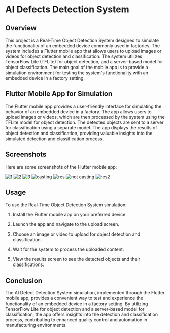 # AI Defects Detection System

## Overview

This project is a Real-Time Object Detection System designed to simulate the functionality of an embedded device commonly used in factories. The system includes a Flutter mobile app that allows users to upload images or videos for object detection and classification. The system utilizes TensorFlow Lite (TFLite) for object detection, and a server-based model for object classification. The main goal of the mobile app is to provide a simulation environment for testing the system's functionality with an embedded device in a factory setting.

## Flutter Mobile App for Simulation

The Flutter mobile app provides a user-friendly interface for simulating the behavior of an embedded device in a factory. The app allows users to upload images or videos, which are then processed by the system using the TFLite model for object detection. The detected objects are sent to a server for classification using a separate model. The app displays the results of object detection and classification, providing valuable insights into the simulated detection and classification process.

## Screenshots

Here are some screenshots of the Flutter mobile app:

![1](https://github.com/ahmedaadel/Ai-Defects-Detection-System/assets/101002059/c072da02-f35a-456a-820c-278e4d460ceb=20*20)
![2](https://github.com/ahmedaadel/Ai-Defects-Detection-System/assets/101002059/cdc05169-310c-4fe9-97ac-3b9523dcd783)
![3](https://github.com/ahmedaadel/Ai-Defects-Detection-System/assets/101002059/b41a427c-b8e9-4fbf-9760-fac8f1e5cc0f)
![casting](https://github.com/ahmedaadel/Ai-Defects-Detection-System/assets/101002059/3a147f98-26a2-4602-a5b0-0b1633b6ae22)
![res](https://github.com/ahmedaadel/Ai-Defects-Detection-System/assets/101002059/39a500f9-bb47-4c54-a8b5-6f872453e839)
![not casting](https://github.com/ahmedaadel/Ai-Defects-Detection-System/assets/101002059/f589dead-2b88-464a-86f4-28f19e5f8fba)
![res2](https://github.com/ahmedaadel/Ai-Defects-Detection-System/assets/101002059/8f93a065-2b0f-4ee5-af31-507b28a71c2d)


## Usage

To use the Real-Time Object Detection System simulation:

1. Install the Flutter mobile app on your preferred device.

2. Launch the app and navigate to the upload screen.

3. Choose an image or video to upload for object detection and classification.

4. Wait for the system to process the uploaded content.

5. View the results screen to see the detected objects and their classifications.

## Conclusion

The AI Defect Detection System simulation, implemented through the Flutter mobile app, provides a convenient way to test and experience the functionality of an embedded device in a factory setting. By utilizing TensorFlow Lite for object detection and a server-based model for classification, the app offers insights into the detection and classification process, contributing to enhanced quality control and automation in manufacturing environments.
